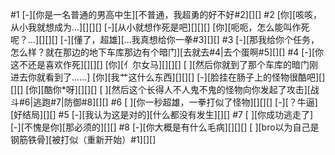 #1
[-][你是一名普通的男高中生][不普通，我超勇的好不好#2][][]
#2
[你][咳咳，从小我就想成为...][][][]
[-][从小就想作死是吧][][][]
[你][呃呃，怎么能叫作死呢？...][][][]
[-][懂了，超雄][...我真想给你一拳#3][][]
#3
[-][那我给你个任务，怎么样？就在那边的地下车库那边有个暗门][去就去#4|去个蛋啊#5][][]
#4
[-][你这不还是喜欢作死][][][]
[你][亻尔女马][][][]
[ ][然后你就到了那个车库的暗门刚进去你就看到了......]
[你][我艹这什么东西][][][]
[-][脸挂在肠子上的怪物很酷吧][][][]
[你][酷你*呀][][][]
[ ][然后这个长得人不人鬼不鬼的怪物向你发起了攻击][战斗#6|逃跑#7|防御#8][][]
#6
[ ][你一秒超雄，一拳打似了怪物][][][]
[-][？牛逼][好结局][][]
#5
[-][我认为这是对的][什么都没有发生][][]
#7
[ ][你成功逃走了]
[-][不愧是你][那必须的][][]
#8
[-][你大概是有什么毛病][][][]
[ ][bro以为自己是钢筋铁骨][被打似（重新开始）#1][][]